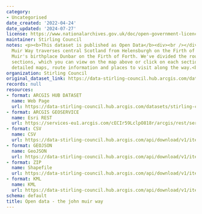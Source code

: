 ```yaml
---
category:
- Uncategorised
date_created: '2022-04-24'
date_updated: '2024-07-27'
license: https://www.nationalarchives.gov.uk/doc/open-government-licence/version/3/
maintainer: Stirling Council
notes: <p><b>This dataset is published as Open Data</b><div><br /></div><div>The John
  Muir Way traverses central Scotland from Helensburgh on the Firth of Clyde to John
  Muir's birthplace Dunbar on the Firth of Forth. We've divided the route into 10
  sections, which you can view on the map above or click on each section below for
  detailed maps, route information and places to visit along the way.<br /></div></p>
organization: Stirling Council
original_dataset_link: https://data-stirling-council.hub.arcgis.com/datasets/stirling-council::open-data-the-john-muir-way
records: null
resources:
- format: ARCGIS HUB DATASET
  name: Web Page
  url: https://data-stirling-council.hub.arcgis.com/datasets/stirling-council::open-data-the-john-muir-way
- format: ARCGIS GEOSERVICE
  name: Esri REST
  url: https://services-eu1.arcgis.com/cECIr59LclpO818r/arcgis/rest/services/Walks_Cycling_The_John_Muir_Way/FeatureServer/1
- format: CSV
  name: CSV
  url: https://data-stirling-council.hub.arcgis.com/api/download/v1/items/4f51f700cf914239ab99d35f858bcbd3/csv?layers=1
- format: GEOJSON
  name: GeoJSON
  url: https://data-stirling-council.hub.arcgis.com/api/download/v1/items/4f51f700cf914239ab99d35f858bcbd3/geojson?layers=1
- format: ZIP
  name: Shapefile
  url: https://data-stirling-council.hub.arcgis.com/api/download/v1/items/4f51f700cf914239ab99d35f858bcbd3/shapefile?layers=1
- format: KML
  name: KML
  url: https://data-stirling-council.hub.arcgis.com/api/download/v1/items/4f51f700cf914239ab99d35f858bcbd3/kml?layers=1
schema: default
title: Open data - the john muir way
---
```

